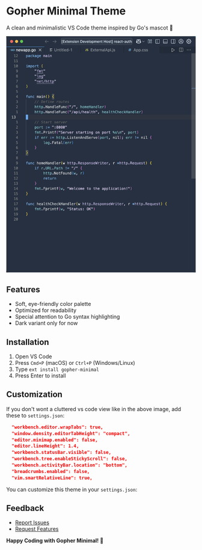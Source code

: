 # Gopher Minimal Theme

A clean and minimalistic VS Code theme inspired by Go's mascot 🥏

![Theme Preview](/images/theme-preview.png)

## Features

- Soft, eye-friendly color palette
- Optimized for readability
- Special attention to Go syntax highlighting
- Dark variant only for now

## Installation

1. Open VS Code
2. Press `Cmd+P` (macOS) or `Ctrl+P` (Windows/Linux)
3. Type `ext install gopher-minimal`
4. Press Enter to install

## Customization

If you don't wont a cluttered vs code view like in the above image, add these to `settings.json`:

```json
  "workbench.editor.wrapTabs": true,
  "window.density.editorTabHeight": "compact",
  "editor.minimap.enabled": false,
  "editor.lineHeight": 1.4,
  "workbench.statusBar.visible": false,
  "workbench.tree.enableStickyScroll": false,
  "workbench.activityBar.location": "bottom",
  "breadcrumbs.enabled": false,
  "vim.smartRelativeLine": true,
```

You can customize this theme in your `settings.json`:

## Feedback

- [Report Issues](https://github.com/yourusername/gopher-minimal/issues)
- [Request Features](https://github.com/yourusername/gopher-minimal/issues)

**Happy Coding with Gopher Minimal! 🥏**
